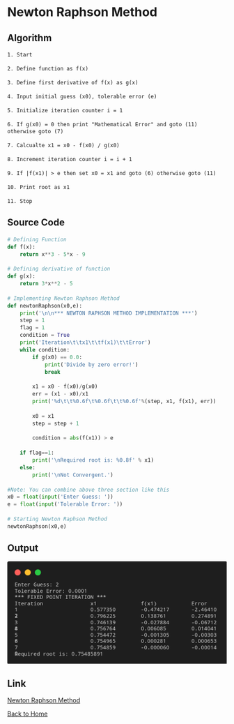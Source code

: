 # Newton Raphson Method

## Algorithm

    1. Start

    2. Define function as f(x)

    3. Define first derivative of f(x) as g(x)

    4. Input initial guess (x0), tolerable error (e) 

    5. Initialize iteration counter i = 1

    6. If g(x0) = 0 then print "Mathematical Error" and goto (11) otherwise goto (7) 

    7. Calcualte x1 = x0 - f(x0) / g(x0)

    8. Increment iteration counter i = i + 1

    9. If |f(x1)| > e then set x0 = x1 and goto (6) otherwise goto (11)

    10. Print root as x1

    11. Stop

## Source Code

``` python
# Defining Function
def f(x):
    return x**3 - 5*x - 9

# Defining derivative of function
def g(x):
    return 3*x**2 - 5

# Implementing Newton Raphson Method
def newtonRaphson(x0,e):
    print('\n\n*** NEWTON RAPHSON METHOD IMPLEMENTATION ***')
    step = 1
    flag = 1
    condition = True
    print('Iteration\t\tx1\t\tf(x1)\t\tError')
    while condition:
        if g(x0) == 0.0:
            print('Divide by zero error!')
            break
        
        x1 = x0 - f(x0)/g(x0)
        err = (x1 - x0)/x1
        print('%d\t\t%0.6f\t%0.6f\t\t%0.6f'%(step, x1, f(x1), err))
        
        x0 = x1
        step = step + 1
        
        condition = abs(f(x1)) > e
    
    if flag==1:
        print('\nRequired root is: %0.8f' % x1)
    else:
        print('\nNot Convergent.')

#Note: You can combine above three section like this
x0 = float(input('Enter Guess: '))
e = float(input('Tolerable Error: '))

# Starting Newton Raphson Method
newtonRaphson(x0,e)
```

## Output

![Newton Raphson Method](./assets/Newton-Raphson-Method.png)

## Link

[Newton Raphson Method](https://github.com/kabirdeula/Numerical_Method_Lab_Report/blob/main/Lab%20Report/Lab%2003.py)

[Back to Home](README.md)
